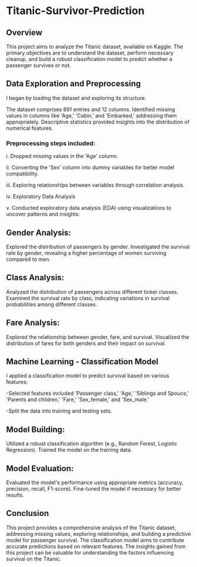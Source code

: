 # Titanic-Survivor-Prediction
## Overview
This project aims to analyze the Titanic dataset, available on Kaggle. The primary objectives are to understand the dataset, perform necessary cleanup, and build a robust classification model to predict whether a passenger survives or not.

## Data Exploration and Preprocessing
I began by loading the dataset and exploring its structure:

The dataset comprises 891 entries and 12 columns.
Identified missing values in columns like 'Age,' 'Cabin,' and 'Embarked,' addressing them appropriately.
Descriptive statistics provided insights into the distribution of numerical features.


### Preprocessing steps included:

i. Dropped missing values in the 'Age' column.

ii.	Converting the 'Sex' column into dummy variables for better model compatibility.

iii.	Exploring relationships between variables through correlation analysis.

iv.	Exploratory Data Analysis

v.	Conducted exploratory data analysis (EDA) using visualizations to uncover patterns and insights:

## Gender Analysis:

Explored the distribution of passengers by gender.
Investigated the survival rate by gender, revealing a higher percentage of women surviving compared to men.


## Class Analysis:

Analyzed the distribution of passengers across different ticket classes.
Examined the survival rate by class, indicating variations in survival probabilities among different classes.


## Fare Analysis:

Explored the relationship between gender, fare, and survival.
Visualized the distribution of fares for both genders and their impact on survival.


## Machine Learning - Classification Model
I applied a classification model to predict survival based on various features:

-Selected features included 'Passenger class,' 'Age,' 'Siblings and Spouce,' 'Parents and children,' 'Fare,' 'Sex_female,' and 'Sex_male.'

-Split the data into training and testing sets.


## Model Building:
Utilized a robust classification algorithm (e.g., Random Forest, Logistic Regression).
Trained the model on the training data.


## Model Evaluation:
Evaluated the model's performance using appropriate metrics (accuracy, precision, recall, F1-score).
Fine-tuned the model if necessary for better results.


## Conclusion
This project provides a comprehensive analysis of the Titanic dataset, addressing missing values, exploring relationships, and building a predictive model for passenger survival. The classification model aims to contribute accurate predictions based on relevant features. The insights gained from this project can be valuable for understanding the factors influencing survival on the Titanic.
